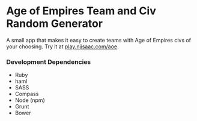 # Age of Empires Team and Civ Random Generator

A small app that makes it easy to create teams with Age of Empires civs of your choosing. Try it at [play.njisaac.com/aoe](http://play.njisaac.com/aoe).

### Development Dependencies

- Ruby
- haml
- SASS
- Compass
- Node (npm)
- Grunt
- Bower
